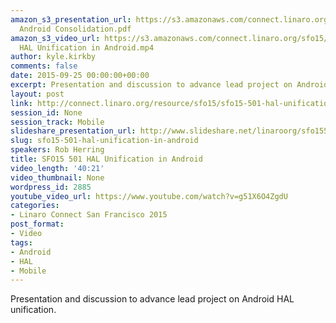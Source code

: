 ```yaml
---
amazon_s3_presentation_url: https://s3.amazonaws.com/connect.linaro.org/sfo15/Presentations/09-25-Friday/SFO15-501-
  Android Consolidation.pdf
amazon_s3_video_url: https://s3.amazonaws.com/connect.linaro.org/sfo15/Videos/09-25-Friday/SFO15-501
  HAL Unification in Android.mp4
author: kyle.kirkby
comments: false
date: 2015-09-25 00:00:00+00:00
excerpt: Presentation and discussion to advance lead project on Android HAL unification.
layout: post
link: http://connect.linaro.org/resource/sfo15/sfo15-501-hal-unification-in-android/
session_id: None
session_track: Mobile
slideshare_presentation_url: http://www.slideshare.net/linaroorg/sfo15501-hal-unification-in-android
slug: sfo15-501-hal-unification-in-android
speakers: Rob Herring
title: SFO15 501 HAL Unification in Android
video_length: '40:21'
video_thumbnail: None
wordpress_id: 2885
youtube_video_url: https://www.youtube.com/watch?v=g51X6O4ZgdU
categories:
- Linaro Connect San Francisco 2015
post_format:
- Video
tags:
- Android
- HAL
- Mobile
---
```


Presentation and discussion to advance lead project on Android HAL unification.
